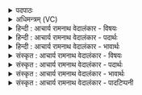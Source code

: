 <details><summary>पदपाठः</summary>

सः꣢। नः꣣। पुनानः꣢। आ। भ꣣र। रयि꣢म्। वी꣣र꣡व꣢तीम्। इ꣢ष꣢꣯म्। ई꣡शा꣢꣯नः। सो꣣म। विश्व꣡तः꣢। ७८९।
</details>

<details><summary>अधिमन्त्रम् (VC)</summary>

- पवमानः सोमः
- अहमीयुराङ्गिरसः
- गायत्री
- षड्जः
</details>

<details><summary>हिन्दी : आचार्य रामनाथ वेदालंकार - विषयः</summary>

अगले मन्त्र में फिर उन्हीं से प्रार्थना की गयी है।
</details>

<details><summary>हिन्दी : आचार्य रामनाथ वेदालंकार - पदार्थः</summary>

पदार्थान्वयभाषाः -  हे(सोम)परमैश्वर्यवान् जगदीश्वर वा आचार्य! (ईशानः)समर्थ(सः)वह प्रसिद्ध आप(नः)हमें(पुनानः)पवित्र अन्तःकरणवाला करते हुए(विश्वतः)सब ओर से(रयिम्)आध्यात्मिक तथा भौतिक ऐश्वर्य को और(वीरवतीम्)वीरतायुक्त(इषम्)प्रगति को(आ भर)प्रदान कीजिए ॥३॥
</details>

<details><summary>हिन्दी : आचार्य रामनाथ वेदालंकार - भावार्थः</summary>

भावार्थभाषाः -  जगदीश्वर और आचार्य से सत्प्रेरणा प्राप्त करके पवित्र हृदयवाले होकर मनुष्य महान् उन्नति कर सकते हैं ॥३॥ इस खण्ड में जगदीश्वर, आचार्य और राजा के गुण-कर्म आदि का वर्णन होने से इस खण्ड की पूर्वखण्ड के साथ सङ्गति जाननी चाहिए ॥ तृतीय अध्याय में प्रथम खण्ड समाप्त ॥
</details>

<details><summary>संस्कृत : आचार्य रामनाथ वेदालंकार - विषयः</summary>

अथ पुनरपि तावेव प्रार्थ्येते।
</details>

<details><summary>संस्कृत : आचार्य रामनाथ वेदालंकार - पदार्थः</summary>

पदार्थान्वयभाषाः -  हे(सोम)परमैश्वर्यवन् जगदीश्वर आचार्य वा! (ईशानः)अधीश्वरः(सः)प्रसिद्धः त्वम्(नः)अस्मान्(पुनानः)पवित्रान्तःकरणान् कुर्वन्(विश्वतः)सर्वतः(रयिम्)आध्यात्मिकं भौतिकं च ऐश्वर्यम्,अपि च(वीरवतीम्)वीरत्वोपेताम्(इषम्)प्रगतिम्।[इषु गतौ,दिवादिः,ततः क्विप्।] (आ भर)आहर,प्रयच्छ ॥२॥
</details>

<details><summary>संस्कृत : आचार्य रामनाथ वेदालंकार - भावार्थः</summary>

भावार्थभाषाः -  जगदीश्वरादाचार्याच्च सत्प्रेरणां प्राप्य पवित्रहृदया भूत्वा जना महतीमुन्नतिं कर्त्तुं प्रभवन्ति ॥३॥ अस्मिन् खण्डे जगदीश्वराचार्यनृपतीनां गुणकर्मादिवर्णनादेतत्खण्डस्य पूर्वखण्डेन सह संगतिर्वेद्या ॥
</details>

<details><summary>संस्कृत : आचार्य रामनाथ वेदालंकार - पादटिप्पनी</summary>

टिप्पणी:   २.ऋ० ९।६१।६।
</details>